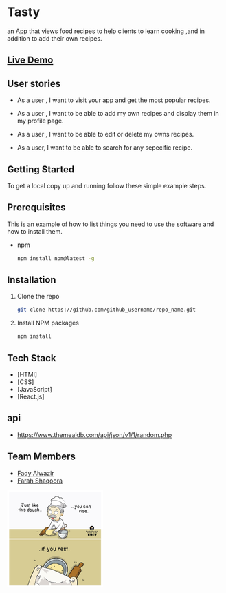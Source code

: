 # Tasty

an App that views food recipes to help clients to learn cooking ,and in addition to add their own recipes.

## [Live Demo](https://tasty-g11a.netlify.app/)

## User stories

- As a user , I want to visit your app and get the most popular recipes.

- As a user , I want to be able to add my own recipes and display them in my profile page.

- As a user , I want to be able to edit or delete my owns recipes.

- As a user, I want to be able to search for any sepecific recipe.

## Getting Started

To get a local copy up and running follow these simple example steps.

## Prerequisites

This is an example of how to list things you need to use the software and how to install them.

- npm
  ```sh
  npm install npm@latest -g
  ```

## Installation

1. Clone the repo
   ```sh
   git clone https://github.com/github_username/repo_name.git
   ```
2. Install NPM packages
   ```sh
   npm install
   ```

## Tech Stack

- [HTMl]
- [CSS]
- [JavaScript]
- [React.js]

## api

- https://www.themealdb.com/api/json/v1/1/random.php

## Team Members

- [Fady Alwazir](https://github.com/Fady-Alwazir)
- [Farah Shaqoora](https://github.com/farah2003)

<img src='src/image/dough.png'  alt='dough'/>
